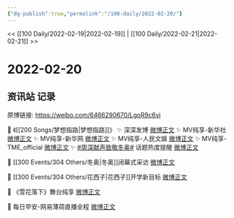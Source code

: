 ```yaml
---
{"dg-publish":true,"permalink":"/100-daily/2022-02-20/"}
---
```



<< [[100 Daily/2022-02-19\|2022-02-19]] | [[100 Daily/2022-02-21\|2022-02-21]] >>

# 2022-02-20

## 资讯站 记录

原博链接: https://weibo.com/6466290670/LgoR9c6vi

💫 《[[200 Songs/梦想指路\|梦想指路]]》
✨ 深深发博 [微博正文](https://m.weibo.cn/6466290670/4738908933587209)
✨ MV纯享-新华社 [微博正文](https://m.weibo.cn/6466290670/4738873026937415)
✨ MV纯享-新华网 [微博正文](https://m.weibo.cn/6466290670/4738862851557649)
✨ MV纯享-人民文娱 [微博正文](https://m.weibo.cn/6466290670/4738914755281151)
✨ MV纯享-TME_official [微博正文](https://m.weibo.cn/6466290670/4738890428060190)
✨ [#周深献声致敬冬奥#](https://s.weibo.com/weibo?q=%23%E5%91%A8%E6%B7%B1%E7%8C%AE%E5%A3%B0%E8%87%B4%E6%95%AC%E5%86%AC%E5%A5%A5%23) 话题热度提醒 [微博正文](https://m.weibo.cn/6466290670/4738880315854775)

💫 [[300 Events/304 Others/冬奥\|冬奥]]闭幕式采访 [微博正文](https://m.weibo.cn/6466290670/4739044980818479)

💫 [[300 Events/304 Others/花西子\|花西子]]开学新目标 [微博正文](https://m.weibo.cn/6466290670/4739023514112352)

💫 《雪花落下》舞台纯享 [微博正文](https://m.weibo.cn/6466290670/4739035261572877)

💫 每日早安-网易薄荷直播全程 [微博正文](https://m.weibo.cn/6466290670/4738861555517141)
